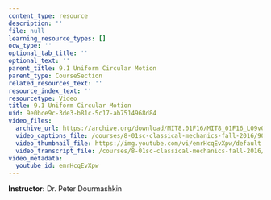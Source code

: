 ```yaml
---
content_type: resource
description: ''
file: null
learning_resource_types: []
ocw_type: ''
optional_tab_title: ''
optional_text: ''
parent_title: 9.1 Uniform Circular Motion
parent_type: CourseSection
related_resources_text: ''
resource_index_text: ''
resourcetype: Video
title: 9.1 Uniform Circular Motion
uid: 9e0bce9c-3de3-b81c-5c17-ab7514968d84
video_files:
  archive_url: https://archive.org/download/MIT8.01F16/MIT8_01F16_L09v01_360p.mp4
  video_captions_file: /courses/8-01sc-classical-mechanics-fall-2016/907c646910925e87bda1a95a9e4edea2_emrHcqEvXpw.vtt
  video_thumbnail_file: https://img.youtube.com/vi/emrHcqEvXpw/default.jpg
  video_transcript_file: /courses/8-01sc-classical-mechanics-fall-2016/7964ea56d26ad55f38232fb94b72a411_emrHcqEvXpw.pdf
video_metadata:
  youtube_id: emrHcqEvXpw
---
```


**Instructor:** Dr. Peter Dourmashkin